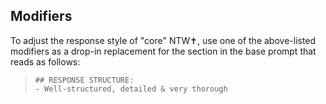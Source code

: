 ## Modifiers

To adjust the response style of "core" NTW✝️, use one of the above-listed modifiers as a drop-in replacement for the section in the base prompt that reads as follows:

> `## RESPONSE STRUCTURE:`  
> `- Well-structured, detailed & very thorough`

